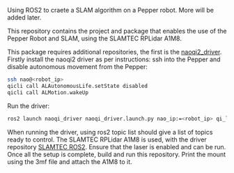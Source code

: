 Using ROS2 to craete a SLAM algorithm on a Pepper robot.
More will be added later.

This repository contains the project and package that enables the use of the Pepper Robot and SLAM, using the SLAMTEC RPLidar A1M8.

This package requires additional repositories, the first is the [naoqi2_driver](https://github.com/ros-naoqi/naoqi_driver2).
Firstly install the naoqi2 driver as per instructions:
ssh into the Pepper and disable autonomous movement from the Pepper:

```bash
ssh nao@<robot_ip>
qicli call ALAutonomousLife.setState disabled
qicli call ALMotion.wakeUp
```
Run the driver:
```bash
ros2 launch naoqi_driver naoqi_driver.launch.py nao_ip:=<robot_ip> qi_listen_url:=tcp://0.0.0.0:0
```
When running the driver, using ros2 topic list should give a list of topics ready to control.
The SLAMTEC RPLidar A1M8 is used, with the driver repository [SLAMTEC ROS2](https://github.com/Slamtec/sllidar_ros2).
Ensure that the laser is enabled and can be run. 
Once all the setup is complete, build and run this repository. Print the mount using the 3mf file and attach the A1M8 to it.
